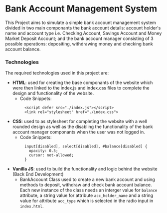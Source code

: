 # Bank Account Management System
This Project aims to simulate a simple bank account management system divided in two main componants the bank account details: account holder's name and account type i.e. Checking Account, Savings Account and Money Market Deposit Account; and the bank account manager consisting of 3 possible operations: depositing, withdrawing money and checking bank account balance.
### Technologies
The required technologies used in this project are:
  - **HTML**: used for creating the base componants of the website which were then linked to the index.js and index.css files to complete the design and functionality of the website.
    + Code Snippets:
      ```
        <script defer src="./index.js"></script> 
        <link rel="stylesheet" href="./index.css">
      ```
  - **CSS**: used to as stylesheet for completing the website with a well rounded design as well as the disabling the functionality of the bank account manager componants when the user was not logged in.
    + Code Snippets:
      ```
        input[disabled], select[disabled], #balance[disabled] {
          opacity: 0.5;
          cursor: not-allowed;
        }
      ```
  - **Vanilla JS**: used to build the functionality and logic behind the website (Back End Development)
      + BankAccount Class used to create a new bank account and using methods to deposit, withdraw and check bank account balance. Each new instance of the class needs an interger value for ```balance``` attribute, a string value for attribute ```acc_holder_name``` and a string value for attribute ```acc_type``` which is selected in the radio input in ```index.html```.
        
